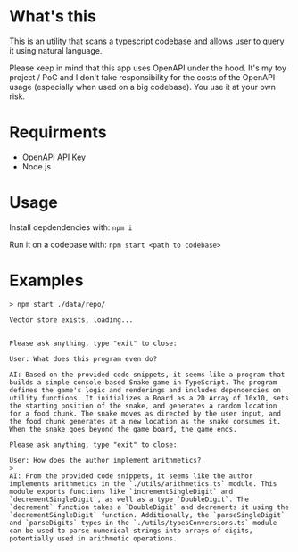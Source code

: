 # What's this
This is an utility that scans a typescript codebase and allows user to query it using natural language.

Please keep in mind that this app uses OpenAPI under the hood. It's my toy project / PoC and I don't take responsibility for the costs of the OpenAPI usage (especially when used on a big codebase). You use it at your own risk.

# Requirments
- OpenAPI API Key
- Node.js

# Usage
Install depdendencies with:
`npm i`

Run it on a codebase with:
`npm start <path to codebase>`

# Examples
```
> npm start ./data/repo/

Vector store exists, loading...


Please ask anything, type "exit" to close:

User: What does this program even do?

AI: Based on the provided code snippets, it seems like a program that builds a simple console-based Snake game in TypeScript. The program defines the game's logic and renderings and includes dependencies on utility functions. It initializes a Board as a 2D Array of 10x10, sets the starting position of the snake, and generates a random location for a food chunk. The snake moves as directed by the user input, and the food chunk generates at a new location as the snake consumes it. When the snake goes beyond the game board, the game ends.

Please ask anything, type "exit" to close:

User: How does the author implement arithmetics?
> 
AI: From the provided code snippets, it seems like the author implements arithmetics in the `./utils/arithmetics.ts` module. This module exports functions like `incrementSingleDigit` and `decrementSingleDigit`, as well as a type `DoubleDigit`. The `decrement` function takes a `DoubleDigit` and decrements it using the `decrementSingleDigit` function. Additionally, the `parseSingleDigit` and `parseDigits` types in the `./utils/typesConversions.ts` module can be used to parse numerical strings into arrays of digits, potentially used in arithmetic operations.
```
